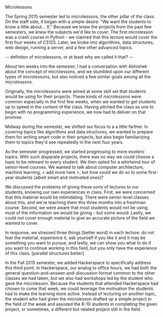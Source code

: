 Microlessons

The Spring 2015 semester led to microlessons, the other pillar of the class. On the staff side, it began with a simple desire: "We want the students to know a little about... X." Because we knew the projects from the past few semesters, we knew the subjects we'd like to cover. The first microlesson was a crash course in Python - we claimed that this lecture would cover the first four weeks of CS125. Later, we broke into algorithms, data structures, web design, running a server, and a few other advanced topics.

-- defintion of microlessons, or at least why we called it that? --

About ten weeks into the semester, I had a conversation with Abhishek about the concept of microlessons, and we stumbled upon our different types of microlessons, but also noticed a few similar goals among all the microlessons.

Originally, the microlessons were aimed at some skill set that students would be using for their projects. These kinds of microlessons were common especially in the first few weeks, when we wanted to get students up to speed in the content of the class. Having pitched the class as one to begin with no programming experience, we now had to deliver on that promise. 

Midway during the semester, we shifted our focus to a a little farther. In covering topics like algorithms and data structures, we wanted to prepare them for writing smart code in their projects, but also begin familiarizing them to topics they'd see repeatedly in the next four years.

As the semester progressed, we started progressing to more esoteric topics. With such disparate projects, there was no way we could choose a topic to be relevant to every student. We then opted for a whirlwind tour of senior-level courses. We wanted to talk about computer architecture, machine learning, < add more here >, but how could we do so to some first-year students [albeit smart and motivated ones]?

We discussed the problems of giving these sorts of lectures to our students, knowing our own experiences in class. First, we were concerned that this material would be intimidating. There were senior-level classes about this, and we're teaching them this three months into a freshman course. Second, we were aware that most students would not be using most of the information we would be giving - but some would. Lastly, we could not cover enough material to give an accurate picture of the field we wanted to cover.

In response, we stressed three things [better word] in each lecture: do not fear the material, experience it, ask yourself if you like it and it may be something you want to pursue, and lastly, we can show you what to do if you want to continue working in this field, but you only have the experience of this class. [parallel structures better]

In the Fall 2015 semester, we added Hackerspace to specifically address this third point. In Hackerspace, our analog to office hours, we had both the general question-and-answer-and-discussion format common to the other classes we had taken, but we also had workshops led by the student who gave the microlesson. Because the students that attended Hackerspace had chosen to come that week, we could leverage the motivation the students had to make the learning more active. Instead of lecturing on another topic, the student who had given the microlesson drafted up a simple project in the field of the week and assisted the 6-10 students in completing the given project, or sometimes, a different but related project still in the field.